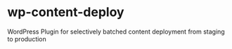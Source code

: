 # wp-content-deploy
WordPress Plugin for selectively batched content deployment from staging to production
